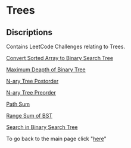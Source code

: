# Trees
## Discriptions 
Contains LeetCode Challenges relating to Trees.

[Convert Sorted Array to Binary Search Tree](./arrayToBST/README.md)

[Maximum Deapth of Binary Tree](./maxDepth/README.md)

[N-ary Tree Postorder](./postOrder/README.md)

[N-ary Tree Preorder](./preOrder/README.md)

[Path Sum](./pathSum/README.md)

[Range Sum of BST](./rangeSum/README.md)

[Search in Binary Search Tree](./searchTree/README.md)

To go back to the main page click "[here](../index.md)"